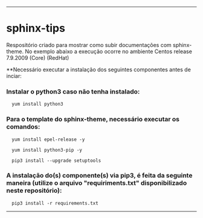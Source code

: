 
------------------------------------------------------------------------------------


# sphinx-tips

Respositório criado para mostrar como subir documentações com sphinx-theme.
No exemplo abaixo a execução ocorre no ambiente Centos release 7.9.2009 (Core) (RedHat)


**Necessário executar a instalação dos seguintes componentes antes de inciar:

### Instalar o python3 caso não tenha instalado:
 ``` 
   yum install python3
 ``` 

### Para o template do sphinx-theme, necessário executar os comandos:
 
 ``` 
   yum install epel-release -y
 ``` 
 
 ```
   yum install python3-pip -y 
 ```
  
 ```
   pip3 install --upgrade setuptools
 ```
 
 
### A instalação do(s) componente(s) via pip3, é feita da seguinte maneira (utilize o arquivo "requiriments.txt" disponibilizado neste repositório):
 
 
 ```
   pip3 install -r requirements.txt
 ``` 
   
   
   
----------------------------------------------------------------------------------
